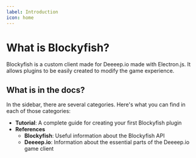 ```yaml
---
label: Introduction
icon: home
---
```


# What is Blockyfish?

Blockyfish is a custom client made for Deeeep.io made with Electron.js. It allows plugins to be easily created to modify the game experience.

## What is in the docs?

In the sidebar, there are several categories. Here's what you can find in each of those categories:

- **Tutorial**: A complete guide for creating your first Blockyfish plugin
- **References**
  - **Blockyfish**: Useful information about the Blockyfish API
  - **Deeeep.io**: Information about the essential parts of the Deeeep.io game client
